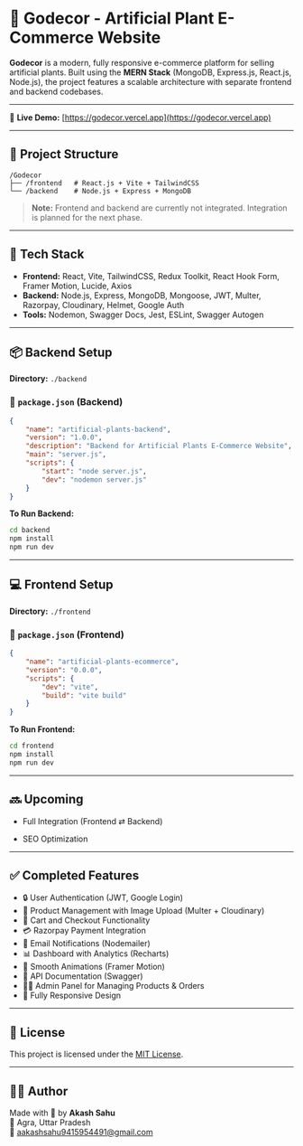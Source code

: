 # 🌿 Godecor - Artificial Plant E-Commerce Website

**Godecor** is a modern, fully responsive e-commerce platform for selling artificial plants. Built using the **MERN Stack** (MongoDB, Express.js, React.js, Node.js), the project features a scalable architecture with separate frontend and backend codebases.

---

🔗 **Live Demo:** [https://godecor.vercel.app](https://godecor.vercel.app)

---

## 📁 Project Structure

```
/Godecor
├── /frontend   # React.js + Vite + TailwindCSS
└── /backend    # Node.js + Express + MongoDB
```

> **Note:** Frontend and backend are currently not integrated. Integration is planned for the next phase.

---

## 🚀 Tech Stack

- **Frontend:** React, Vite, TailwindCSS, Redux Toolkit, React Hook Form, Framer Motion, Lucide, Axios
- **Backend:** Node.js, Express, MongoDB, Mongoose, JWT, Multer, Razorpay, Cloudinary, Helmet, Google Auth
- **Tools:** Nodemon, Swagger Docs, Jest, ESLint, Swagger Autogen

---

## 📦 Backend Setup

**Directory:** `./backend`

### 🔧 `package.json` (Backend)

```json
{
    "name": "artificial-plants-backend",
    "version": "1.0.0",
    "description": "Backend for Artificial Plants E-Commerce Website",
    "main": "server.js",
    "scripts": {
        "start": "node server.js",
        "dev": "nodemon server.js"
    }
}
```

**To Run Backend:**
```bash
cd backend
npm install
npm run dev
```

---

## 💻 Frontend Setup

**Directory:** `./frontend`

### 🔧 `package.json` (Frontend)

```json
{
    "name": "artificial-plants-ecommerce",
    "version": "0.0.0",
    "scripts": {
        "dev": "vite",
        "build": "vite build"
    }
}
```

**To Run Frontend:**
```bash
cd frontend
npm install
npm run dev
```

---

## 🔜 Upcoming

- Full Integration (Frontend ⇄ Backend)

- SEO Optimization

---

## ✅ Completed Features

- 🔒 User Authentication (JWT, Google Login)
- 🌿 Product Management with Image Upload (Multer + Cloudinary)
- 🛒 Cart and Checkout Functionality
- 💳 Razorpay Payment Integration
- 📧 Email Notifications (Nodemailer)
- 📊 Dashboard with Analytics (Recharts)
- 🎨 Smooth Animations (Framer Motion)
- 📄 API Documentation (Swagger)
- 🧑‍💼 Admin Panel for Managing Products & Orders
- 📱 Fully Responsive Design

---

## 📃 License

This project is licensed under the [MIT License](LICENSE).

---

## 🙋‍♂️ Author

Made with 💚 by **Akash Sahu**  
📍 Agra, Uttar Pradesh  
📧 [aakashsahu9415954491@gmail.com](mailto:aakashsahu9415954491@gmail.com)